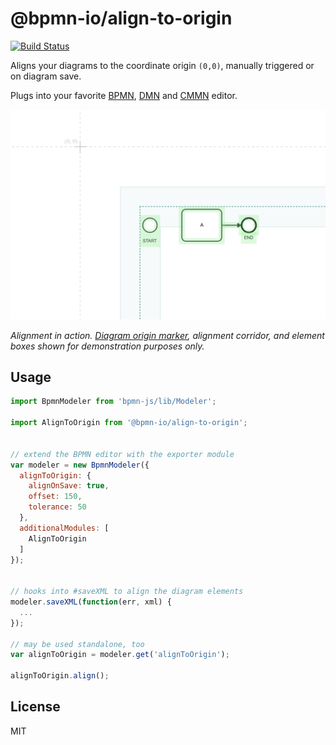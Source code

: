 # @bpmn-io/align-to-origin

[![Build Status](https://travis-ci.com/bpmn-io/align-to-origin.svg?branch=master)](https://travis-ci.com/bpmn-io/align-to-origin)

Aligns your diagrams to the coordinate origin `(0,0)`, manually triggered or on diagram save. 

Plugs into your favorite [BPMN](https://github.com/bpmn-io/bpmn-js), [DMN](https://github.com/bpmn-io/dmn-js) and [CMMN](https://github.com/bpmn-io/cmmn-js) editor. 

![Automatic Origin Adjustment](./resources/screencapture.gif)

_Alignment in action. [Diagram origin marker](https://github.com/bpmn-io/diagram-js-origin), alignment corridor, and element boxes shown for demonstration purposes only._


## Usage

```javascript
import BpmnModeler from 'bpmn-js/lib/Modeler';

import AlignToOrigin from '@bpmn-io/align-to-origin';


// extend the BPMN editor with the exporter module
var modeler = new BpmnModeler({
  alignToOrigin: {
    alignOnSave: true,
    offset: 150,
    tolerance: 50
  },
  additionalModules: [
    AlignToOrigin
  ]
});


// hooks into #saveXML to align the diagram elements
modeler.saveXML(function(err, xml) {
  ...
});

// may be used standalone, too
var alignToOrigin = modeler.get('alignToOrigin');

alignToOrigin.align();
```


## License

MIT

